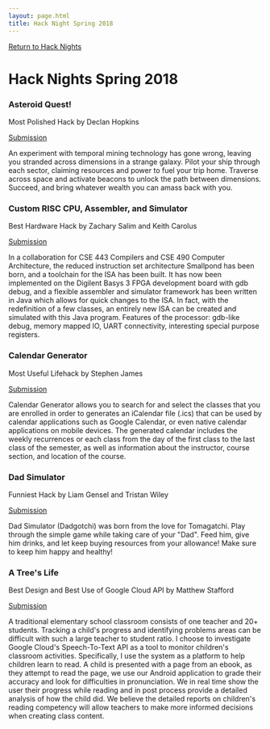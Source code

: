 ```yaml
---
layout: page.html
title: Hack Night Spring 2018
---
```


[Return to Hack Nights](/hack)

# Hack Nights Spring 2018
### Asteroid Quest!
Most Polished Hack by Declan Hopkins

[Submission](https://vote.ubacm.org/entries/8/)

An experiment with temporal mining technology has gone wrong, leaving you stranded across dimensions in a strange galaxy. Pilot your ship through each sector, claiming resources and power to fuel your trip home. Traverse across space and activate beacons to unlock the path between dimensions. Succeed, and bring whatever wealth you can amass back with you. 

### Custom RISC CPU, Assembler, and Simulator
Best Hardware Hack by Zachary Salim and Keith Carolus

[Submission](https://vote.ubacm.org/entries/17/)

In a collaboration for CSE 443 Compilers and CSE 490 Computer Architecture, the reduced instruction set architecture Smallpond has been born, and a toolchain for the ISA has been built. It has now been implemented on the Digilent Basys 3 FPGA development board with gdb debug, and a flexible assembler and simulator framework has been written in Java which allows for quick changes to the ISA. In fact, with the redefinition of a few classes, an entirely new ISA can be created and simulated with this Java program. Features of the processor: gdb-like debug, memory mapped IO, UART connectivity, interesting special purpose registers. 

### Calendar Generator
Most Useful Lifehack by Stephen James

[Submission](https://vote.ubacm.org/entries/23/)

Calendar Generator allows you to search for and select the classes that you are enrolled in order to generates an iCalendar file (.ics) that can be used by calendar applications such as Google Calendar, or even native calendar applications on mobile devices. The generated calendar includes the weekly recurrences or each class from the day of the first class to the last class of the semester, as well as information about the instructor, course section, and location of the course. 

### Dad Simulator
Funniest Hack by Liam Gensel and Tristan Wiley

[Submission](https://vote.ubacm.org/entries/9/)

Dad Simulator (Dadgotchi) was born from the love for Tomagatchi. Play through the simple game while taking care of your "Dad". Feed him, give him drinks, and let keep buying resources from your allowance! Make sure to keep him happy and healthy!

### A Tree's Life
Best Design and Best Use of Google Cloud API by Matthew Stafford

[Submission](https://vote.ubacm.org/entries/3/)

A traditional elementary school classroom consists of one teacher and 20+ students. Tracking a child's progress and identifying problems areas can be difficult with such a large teacher to student ratio. I choose to investigate Google Cloud's Speech-To-Text API as a tool to monitor children's classroom activities. Specifically, I use the system as a platform to help children learn to read. A child is presented with a page from an ebook, as they attempt to read the page, we use our Android application to grade their accuracy and look for difficulties in pronunciation. We in real time show the user their progress while reading and in post process provide a detailed analysis of how the child did. We believe the detailed reports on children's reading competency will allow teachers to make more informed decisions when creating class content. 
